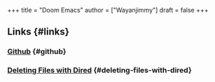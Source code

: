 +++
title = "Doom Emacs"
author = ["Wayanjimmy"]
draft = false
+++

## Links {#links}


### [Github](https://github.com/hlissner/doom-emacs) {#github}


### [Deleting Files with Dired](https://www.gnu.org/software/emacs/manual/html%5Fnode/emacs/Dired-Deletion.html) {#deleting-files-with-dired}

